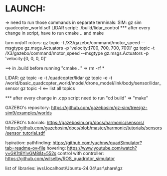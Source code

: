 # LAUNCH: 
=> need to run those commands in separate terminals:
SIM: gz sim quadcopter_world.sdf
LIDAR script: ./build/lidar_control
*** after every change in script, have to run cmake .. and make

turn on/off rotors:
gz topic -t /X3/gazebo/command/motor_speed --msgtype gz.msgs.Actuators -p 'velocity:[700, 700, 700, 700]'
gz topic -t /X3/gazebo/command/motor_speed --msgtype gz.msgs.Actuators -p 'velocity:[0, 0, 0, 0]'

==> in .build before running "cmake .." => rm -rf *

LIDAR:
 gz topic -e -t /quadcopter/lidar
 gz topic -e -t /world/basic_quadcopter_world/model/drone_model/link/body/sensor/lidar_sensor
 gz topic -l <== list all topics

*** after every change in .cpp script need to run "cd build" => "make"

GAZEBO's repository:
https://github.com/gazebosim/gz-sim/tree/gz-sim9/examples/worlds

GAZEBO's tutorials:
https://gazebosim.org/docs/harmonic/sensors/
https://github.com/gazebosim/docs/blob/master/harmonic/tutorials/sensors/sensor_tutorial.sdf



Ispiration:
pathfinding: https://github.com/yuchnw/quadSimulator?tab=readme-ov-file
hovering: https://www.youtube.com/watch?v=GK1t8YIvGM8&t=552s
control with controller: https://github.com/wilselby/ROS_quadrotor_simulator


list of libraries: \\wsl.localhost\Ubuntu-24.04\usr\share\gz